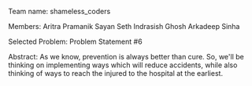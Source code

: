 Team name: shameless_coders

Members: Aritra Pramanik
         Sayan Seth
         Indrasish Ghosh
         Arkadeep Sinha
         
 Selected Problem: Problem Statement #6
 
 Abstract: As we know, prevention is always better than cure. So, we'll be thinking on implementing ways which will reduce accidents, while also thinking of ways to reach the injured to the hospital at the earliest.
